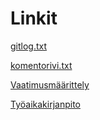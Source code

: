 # Linkit

[gitlog.txt](https://github.com/ilarim123/ot-harjoitustyo/blob/master/laskarit/viikko1/gitlog.txt)

[komentorivi.txt](https://github.com/ilarim123/ot-harjoitustyo/blob/master/laskarit/viikko1/komentorivi.txt)

[Vaatimusmäärittely](https://github.com/ilarim123/ot-harjoitustyo/blob/master/dokumentaatio/vaatimusmaarittely.md)

[Työaikakirjanpito](https://github.com/ilarim123/ot-harjoitustyo/blob/master/dokumentaatio/tuntikirjanpito.md)


